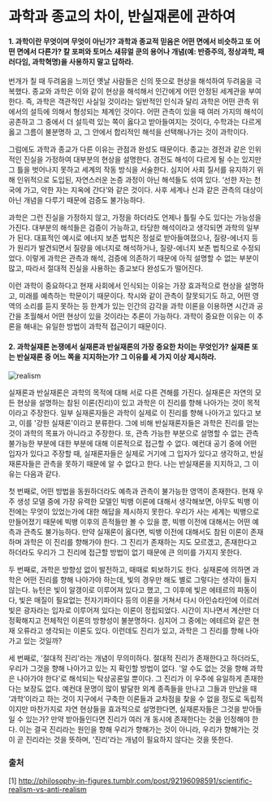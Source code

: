 # 과학과 종교의 차이, 반실재론에 관하여

#### 1. 과학이란 무엇이며 무엇이 아닌가? 과학과 종교적 믿음은 어떤 면에서 비슷하고 또 어떤 면에서 다른가? 칼 포퍼와 토머스 새뮤얼 쿤의 용어나 개념(예: 반증주의, 정상과학, 패러다임, 과학혁명)을 사용하지 말고 답하라.

 번개가 칠 때 두려움을 느끼던 옛날 사람들은 신의 뜻으로 현상을 해석하여 두려움을 극복했다. 종교와 과학은 이와 같이 현상을 해석해서 인간에게 어떤 안정된 세계관을 부여한다. 즉, 과학은 객관적인 사실일 것이라는 일반적인 인식과 달리 과학은 어떤 관측 위에서의 설득에 의해서 형성되는 체계인 것이다. 어떤 관측이 있을 때 여러 가지의 해석이 공존하고 그 중에서 더 설득력 있는 쪽이 옳다고 받아들여지는 것이다, 수학과는 다르게 옳고 그름이 불분명하 고, 그 안에서 합리적인 해석을 선택해나가는 것이 과학이다.

 그럼에도 과학과 종교가 다른 이유는 관점과 완성도 때문이다. 종교는 경전과 같은 인위적인 진실을 가정하여 대부분의 현상을 설명한다. 경전도 해석이 다르게 될 수는 있지만 그 틀을 벗어나지 못하고 세계의 작동 방식을 서술한다. 심지어 사회 질서를 유지하기 위해 인위적으로 도입된, 자연스러운 논증 과정이 아닌 해석들도 섞여 있다. ‘선한 자는 천국에 가고, 악한 자는 지옥에 간다’와 같은 것이다. 사후 세계나 신과 같은 관측의 대상이 아닌 개념을 다루기 때문에 검증도 불가능하다.

 과학은 그런 진실을 가정하지 않고, 가정을 하더라도 언제나 틀릴 수도 있다는 가능성을 가진다. 대부분의 해석들은 검증이 가능하고, 타당한 해석이라고 생각되면 과학의 일부가 된다. 대표적인 예시로 에너지 보존 법칙은 정설로 받아들여졌으나, 질량-에너지 등가 원리가 발견되면서 질량을 에너지로 해석하거나, 질량-에너지 보존 법칙으로 수정되었다. 이렇게 과학은 관측과 해석, 검증에 의존하기 때문에 아직 설명할 수 없는 부분이 많고, 따라서 절대적 진실을 사용하는 종교보다 완성도가 떨어진다.

 이런 과학이 중요하다고 현재 사회에서 인식되는 이유는 가장 효과적으로 현상을 설명하고, 미래를 예측하는 학문이기 때문이다. 착시와 같이 관측이 잘못되기도 하고, 어떤 영역의 소리를 듣지 못하는 등 한계가 있는 인간의 감각을 과학 이론을 이용하면 시간과 공간을 초월해서 어떤 현상이 있을 것이라는 추론이 가능하다. 과학이 중요한 이유는 이 추론을 해내는 유일한 방법이 과학적 접근이기 때문이다. 



#### 2. 과학실재론 논쟁에서 실재론과 반실재론의 가장 중요한 차이는 무엇인가? 실재론 또는 반실재론 중 어느 쪽을 지지하는가? 그 이유를 세 가지 이상 제시하라.

![realism](https://66.media.tumblr.com/bc8a60906e437afa2216153c666dd4ac/tumblr_n8xr8asYUf1te399ao2_r1_1280.png)

 실재론과 반실재론은 과학의 목적에 대해 서로 다른 견해를 가진다. 실재론은 자연의 모든 현상을 설명하는 참된 이론(진리)이 있고 과학은 이 진리를 향해 나아가는 것이 목적이라고 주장한다. 일부 실재론자들은 과학이 실제로 이 진리를 향해 나아가고 있다고 보고, 이를 '강한 실재론'이라고 분류한다. 그에 비해 반실재론자들은 과학은 진리를 얻는 것이 과학의 목표가 아니라고 주장한다. 또, 관측 가능한 부분으로 설명할 수 없는 관측 불가능한 부분에 대한 부분에 대해 이론적으로 접근할 수 없다. 예컨대 공기 중에 어떤 입자가 있다고 주장할 때, 실재론자들은 실제로 거기에 그 입자가 있다고 생각하고, 반실재론자들은 관측을 못하기 때문에 알 수 없다고 한다. 나는 반실재론을 지지하고, 그 이유는 다음과 같다.

 첫 번째로, 어떤 방법을 동원하더라도 예측과 관측이 불가능한 영역이 존재한다. 현재 우주 생성 모델 중에 가장 유력한 모델인 빅뱅 이론에 대해서 생각해보면, 아무도 빅뱅 이전에는 무엇이 있었는가에 대한 해답을 제시하지 못한다. 우리가 사는 세계는 빅뱅으로 만들어졌기 때문에 빅뱅 이후의 흔적들만 볼 수 있을 뿐, 빅뱅 이전에 대해서는 어떤 예측과 관측도 불가능하다. 만약 실재론이 옳다면, 빅뱅 이전에 대해서도 참된 이론이 존재하며 과학은 이 진리를 향해가야 한다. 그 진리가 존재하는 지도 모르겠고, 존재한다고 하더라도 우리가 그 진리에 접근할 방법이 없기 때문에 큰 의미를 가지지 못한다.

 두 번째로, 과학은 방향성 없이 발전하고, 때때로 퇴보하기도 한다. 실재론에 의하면 과학은 어떤 진리를 향해 나아가야 하는데, 빛의 경우만 해도 별로 그렇다는 생각이 들지 않는다. 뉴턴은 빛이 알갱이로 이루어져 있다고 했고, 그 이후에 빛은 에테르의 파동이다, 빛은 매질이 필요없는 전자기파이다 등의 이론을 거쳐서 다시 아인슈타인에 이르러 빛은 광자라는 입자로 이루어져 있다는 이론이 정립되었다. 시간이 지나면서 계산만 더 정확해지고 전체적인 이론의 방향성이 불분명하다. 심지어 그 중에는 에테르와 같은 현재 오류라고 생각되는 이론도 있다. 이런데도 진리가 있고, 과학은 그 진리를 향해 나아가고 있는 것일까?

 세 번째로, '절대적 진리'라는 개념이 무의미하다. 절대적 진리가 존재한다고 하더라도, 우리가 그것을 향해 나아가고 있는 지 확인할 방법이 없다. '알 수도 없는 것을 향해 과학은 나아가야 한다'로 해석되는 탁상공론일 뿐이다. 그 진리가 이 우주에 유일하게 존재한다는 보장도 없다. 예컨대 문명이 많이 발달한 외계 종족들을 만나고 그들과 만났을 때 ‘과학’이라고 하는 것이 지구에서 구축한 이론들과 교차점을 찾을 수 없을 정도로 독립적이지만 마찬가지로 자연 현상들을 효과적으로 설명한다면, 실재론자들은 그것을 받아들일 수 있는가? 만약 받아들인다면 진리가 여러 개 동시에 존재한다는 것을 인정해야 한다. 이는 결국 진리라는 원인을 향해 우리가 향해가는 것이 아니라, 우리가 향해가는 것이 곧 진리라는 것을 뜻하며, '진리'라는 개념이 필요하지 않다는 것을 뜻한다.

### 출처

[1] http://philosophy-in-figures.tumblr.com/post/92196098591/scientific-realism-vs-anti-realism